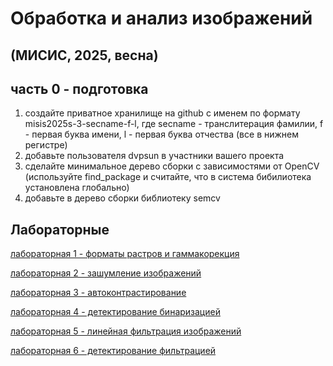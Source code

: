 # Обработка и анализ изображений
## (МИСИС, 2025, весна)

## часть 0 - подготовка

1. создайте приватное хранилище на github с именем по формату misis2025s-3-secname-f-l, где secname - транслитерация фамилии, f - первая буква имени, l - первая буква отчества (все в нижнем регистре)
2. добавьте пользователя dvpsun в участники вашего проекта
3. сделайте минимальное дерево сборки с зависимостями от OpenCV (используйте find_package и  считайте, что в система бибилиотека установлена глобально)
4. добавьте в дерево сборки библиотеку semcv

## Лабораторные

[лабораторная 1 - форматы растров и гаммакорекция](lab01.md)  

[лабораторная 2 - зашумление изображений](lab02.md)

[лабораторная 3 - автоконтрастирование](lab03.md)

[лабораторная 4 - детектирование бинаризацией](lab04.md)

[лабораторная 5 - линейная фильтрация изображений](lab05.md)

[лабораторная 6 - детектирование фильтрацией](lab06.md)
